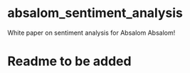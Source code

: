 # absalom_sentiment_analysis
White paper on sentiment analysis for Absalom Absalom!
# Readme to be added
